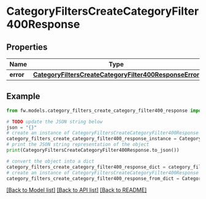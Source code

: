 # CategoryFiltersCreateCategoryFilter400Response


## Properties

Name | Type | Description | Notes
------------ | ------------- | ------------- | -------------
**error** | [**CategoryFiltersCreateCategoryFilter400ResponseError**](CategoryFiltersCreateCategoryFilter400ResponseError.md) |  | [optional] 

## Example

```python
from fw.models.category_filters_create_category_filter400_response import CategoryFiltersCreateCategoryFilter400Response

# TODO update the JSON string below
json = "{}"
# create an instance of CategoryFiltersCreateCategoryFilter400Response from a JSON string
category_filters_create_category_filter400_response_instance = CategoryFiltersCreateCategoryFilter400Response.from_json(json)
# print the JSON string representation of the object
print(CategoryFiltersCreateCategoryFilter400Response.to_json())

# convert the object into a dict
category_filters_create_category_filter400_response_dict = category_filters_create_category_filter400_response_instance.to_dict()
# create an instance of CategoryFiltersCreateCategoryFilter400Response from a dict
category_filters_create_category_filter400_response_from_dict = CategoryFiltersCreateCategoryFilter400Response.from_dict(category_filters_create_category_filter400_response_dict)
```
[[Back to Model list]](../README.md#documentation-for-models) [[Back to API list]](../README.md#documentation-for-api-endpoints) [[Back to README]](../README.md)


